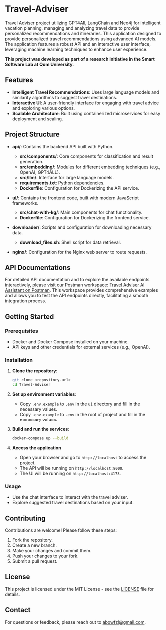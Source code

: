 # Travel-Adviser
Travel Adviser project utilizing GPT4All, LangChain and Neo4j for intelligent vacation planning, managing and analyzing travel data to provide personalized recommendations and itineraries. This application designed to provide personalized travel recommendations using advanced AI models. The application features a robust API and an interactive user interface, leveraging machine learning techniques to enhance user experience.

**This project was developed as part of a research initiative in the Smart Software Lab at Qom University.**

## Features

- **Intelligent Travel Recommendations**: Uses large language models and similarity algorithms to suggest travel destinations.
- **Interactive UI**: A user-friendly interface for engaging with travel advice and exploring various options.
- **Scalable Architecture**: Built using containerized microservices for easy deployment and scaling.

## Project Structure

- **api/**: Contains the backend API built with Python.
  - **src/components/**: Core components for classification and result generation.
  - **src/embedding/**: Modules for different embedding techniques (e.g., OpenAI, GPT4ALL).
  - **src/llm/**: Interface for large language models.
  - **requirements.txt**: Python dependencies.
  - **Dockerfile**: Configuration for Dockerizing the API service.

- **ui/**: Contains the frontend code, built with modern JavaScript frameworks.
  - **src/chat-with-kg/**: Main components for chat functionality.
  - **Dockerfile**: Configuration for Dockerizing the frontend service.

- **downloader/**: Scripts and configuration for downloading necessary data.
  - **download_files.sh**: Shell script for data retrieval.

- **nginx/**: Configuration for the Nginx web server to route requests.

## API Documentations
For detailed API documentation and to explore the available endpoints interactively, please visit our Postman workspace: [Travel Adviser AI Assistant on Postman](https://www.postman.com/abowfzl/workspace/travel-adviser/overview). This workspace provides comprehensive examples and allows you to test the API endpoints directly, facilitating a smooth integration process.

## Getting Started

### Prerequisites

- Docker and Docker Compose installed on your machine.
- API keys and other credentials for external services (e.g., OpenAI).

### Installation

1. **Clone the repository**:
   ```bash
   git clone <repository-url>
   cd Travel-Adviser
   ```

2. **Set up environment variables**:
   - Copy `.env.example` to `.env` in the `ui` directory and fill in the necessary values.
   - Copy `.env.example` to `.env` in the root of project and fill in the necessary values.

3. **Build and run the services**:
   ```bash
   docker-compose up --build
   ```

4. **Access the application**
   - Open your browser and go to `http://localhost` to access the project.
   - The API will be running on `http://localhost:8000`.
   - The UI will be running on `http://localhost:4173`.

### Usage

- Use the chat interface to interact with the travel adviser.
- Explore suggested travel destinations based on your input.

## Contributing

Contributions are welcome! Please follow these steps:

1. Fork the repository.
2. Create a new branch.
3. Make your changes and commit them.
4. Push your changes to your fork.
5. Submit a pull request.

## License

This project is licensed under the MIT License - see the [LICENSE](LICENSE) file for details.

## Contact

For questions or feedback, please reach out to [abowfzl@gmail.com](mailto:abowfzl@gmail.com).
